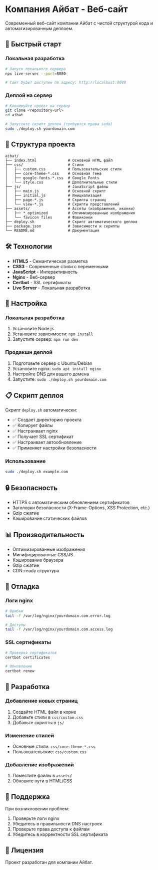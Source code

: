 # Компания Айбат - Веб-сайт

Современный веб-сайт компании Айбат с чистой структурой кода и автоматизированным деплоем.

## 🚀 Быстрый старт

### Локальная разработка
```bash
# Запуск локального сервера
npx live-server --port=8080

# Сайт будет доступен по адресу: http://localhost:8080
```

### Деплой на сервер
```bash
# Клонируйте проект на сервер
git clone <repository-url>
cd aibat

# Запустите скрипт деплоя (требуются права sudo)
sudo ./deploy.sh yourdomain.com
```

## 📁 Структура проекта

```
aibat/
├── index.html              # Основной HTML файл
├── css/                    # Стили
│   ├── custom.css          # Пользовательские стили
│   ├── core-theme-*.css    # Основная тема
│   ├── google-fonts-*.css  # Google Fonts
│   └── style.css           # Дополнительные стили
├── js/                     # JavaScript файлы
│   ├── main.js             # Основной скрипт
│   ├── initial.js          # Инициализация
│   ├── page-*.js           # Скрипты страниц
│   └── view-*.js           # Скрипты представлений
├── assets/                 # Ассеты (изображения, иконки)
│   ├── *_optimized         # Оптимизированные изображения
│   └── favicon files       # Фавиконки
├── deploy.sh               # Скрипт автоматического деплоя
├── package.json            # Зависимости и скрипты
└── README.md               # Документация
```

## 🛠 Технологии

- **HTML5** - Семантическая разметка
- **CSS3** - Современные стили с переменными
- **JavaScript** - Интерактивность
- **Nginx** - Веб-сервер
- **Certbot** - SSL сертификаты
- **Live Server** - Локальная разработка

## 🔧 Настройка

### Локальная разработка
1. Установите Node.js
2. Установите зависимости: `npm install`
3. Запустите сервер: `npm run dev`

### Продакшн деплой
1. Подготовьте сервер с Ubuntu/Debian
2. Установите nginx: `sudo apt install nginx`
3. Настройте DNS для вашего домена
4. Запустите: `sudo ./deploy.sh yourdomain.com`

## 📋 Скрипт деплоя

Скрипт `deploy.sh` автоматически:
- ✅ Создает директорию проекта
- ✅ Копирует файлы
- ✅ Настраивает nginx
- ✅ Получает SSL сертификат
- ✅ Настраивает автообновление
- ✅ Применяет настройки безопасности

### Использование
```bash
sudo ./deploy.sh example.com
```

## 🔒 Безопасность

- HTTPS с автоматическим обновлением сертификатов
- Заголовки безопасности (X-Frame-Options, XSS Protection, etc.)
- Gzip сжатие
- Кэширование статических файлов

## 📊 Производительность

- Оптимизированные изображения
- Минифицированные CSS/JS
- Кэширование браузера
- Gzip сжатие
- CDN-ready структура

## 🐛 Отладка

### Логи nginx
```bash
# Ошибки
tail -f /var/log/nginx/yourdomain.com.error.log

# Доступы
tail -f /var/log/nginx/yourdomain.com.access.log
```

### SSL сертификаты
```bash
# Проверка сертификатов
certbot certificates

# Обновление
certbot renew
```

## 📝 Разработка

### Добавление новых страниц
1. Создайте HTML файл в корне
2. Добавьте стили в `css/custom.css`
3. Добавьте скрипты в `js/`

### Изменение стилей
- Основные стили: `css/core-theme-*.css`
- Пользовательские: `css/custom.css`

### Добавление изображений
1. Поместите файлы в `assets/`
2. Обновите пути в HTML/CSS

## 🤝 Поддержка

При возникновении проблем:
1. Проверьте логи nginx
2. Убедитесь в правильности DNS настроек
3. Проверьте права доступа к файлам
4. Убедитесь в корректности SSL сертификата

## 📄 Лицензия

Проект разработан для компании Айбат. 